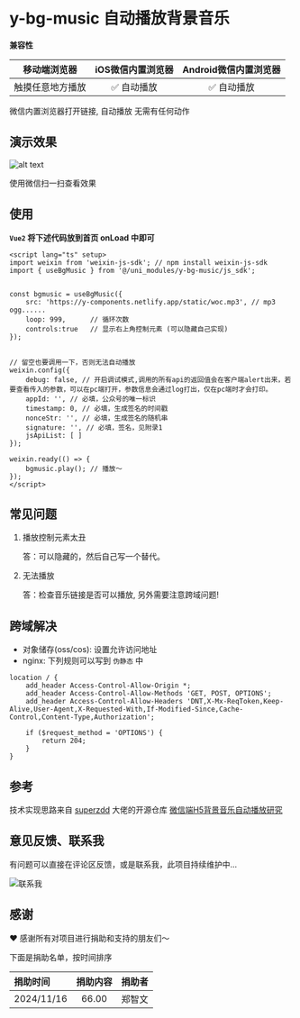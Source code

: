 # y-bg-music 自动播放背景音乐

**兼容性**

| 移动端浏览器 | iOS微信内置浏览器 | Android微信内置浏览器 |
| :---: | :---: | :---: |
| 触摸任意地方播放 | ✅ 自动播放 | ✅ 自动播放 |

微信内置浏览器打开链接, 自动播放  无需有任何动作

## 演示效果

![alt text](https://y-component.edk24.com/static/y-bg-music/demo.png)

使用微信扫一扫查看效果

## 使用

**`Vue2` 将下述代码放到首页 onLoad 中即可**

```vue
<script lang="ts" setup>
import weixin from 'weixin-js-sdk'; // npm install weixin-js-sdk
import { useBgMusic } from '@/uni_modules/y-bg-music/js_sdk';


const bgmusic = useBgMusic({
    src: 'https://y-components.netlify.app/static/woc.mp3', // mp3 ogg......
    loop: 999,      // 循环次数
    controls:true   // 显示右上角控制元素 (可以隐藏自己实现)
});


// 留空也要调用一下，否则无法自动播放
weixin.config({
    debug: false, // 开启调试模式,调用的所有api的返回值会在客户端alert出来，若要查看传入的参数，可以在pc端打开，参数信息会通过log打出，仅在pc端时才会打印。
    appId: '', // 必填，公众号的唯一标识
    timestamp: 0, // 必填，生成签名的时间戳
    nonceStr: '', // 必填，生成签名的随机串
    signature: '', // 必填，签名，见附录1
    jsApiList: [ ]
});

weixin.ready(() => {
    bgmusic.play(); // 播放～
});
</script>
```

## 常见问题

1. 播放控制元素太丑

    答：可以隐藏的，然后自己写一个替代。

2. 无法播放

    答：检查音乐链接是否可以播放, 另外需要注意跨域问题!

## 跨域解决

- 对象储存(oss/cos): 设置允许访问地址
- nginx: 下列规则可以写到 `伪静态` 中

```nginx
location / {  
    add_header Access-Control-Allow-Origin *;
    add_header Access-Control-Allow-Methods 'GET, POST, OPTIONS';
    add_header Access-Control-Allow-Headers 'DNT,X-Mx-ReqToken,Keep-Alive,User-Agent,X-Requested-With,If-Modified-Since,Cache-Control,Content-Type,Authorization';

    if ($request_method = 'OPTIONS') {
        return 204;
    }
}
```

## 参考

技术实现思路来自 [superzdd](https://github.com/superzdd) 大佬的开源仓库 [微信端H5背景音乐自动播放研究](https://github.com/superzdd/wechat-h5-backgound-music-survey)

## 意见反馈、联系我

有问题可以直接在评论区反馈，或是联系我，此项目持续维护中...

![联系我](https://doc.edk24.com/static/contact.png)

## 感谢

❤️ 感谢所有对项目进行捐助和支持的朋友们～

下面是捐助名单，按时间排序

| 捐助时间 | 捐助内容 | 捐助者 |
| :--- | :---: | :--- |
| 2024/11/16 |  66.00 | 郑智文 |
